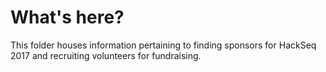 # What's here?  
This folder houses information pertaining to finding sponsors for HackSeq 2017 and recruiting volunteers for fundraising.  


